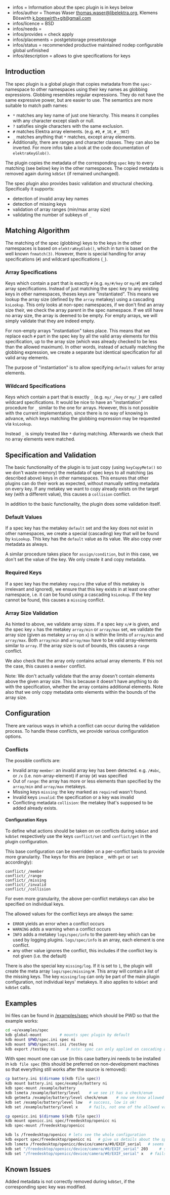 - infos = Information about the spec plugin is in keys below
- infos/author = Thomas Waser <thomas.waser@libelektra.org>, Klemens Böswirth <k.boeswirth+git@gmail.com>
- infos/licence = BSD
- infos/needs =
- infos/provides = check apply
- infos/placements = postgetstorage presetstorage
- infos/status = recommended productive maintained nodep configurable global unfinished
- infos/description = allows to give specifications for keys

## Introduction

The spec plugin is a global plugin that copies metadata from the `spec`-namespace to other namespaces using their key names as globbing
expressions. Globbing resembles regular expressions. They do not have the same expressive power, but are easier to use. The semantics are
more suitable to match path names:

- `*` matches any key name of just one hierarchy. This means it complies with any character except slash or null.
- `?` satisfies single characters with the same exclusion.
- `#` matches Elektra array elements. (e.g. `#0`, `#_10`, `#__987`)
- `_` matches anything that `*` matches, except array elements.
- Additionally, there are ranges and character classes. They can also be inverted. For more infos take a look at the code documentation of
  `elektraKeyGlob()`.

The plugin copies the metadata of the corresponding `spec` key to every matching (see below) key in the other namespaces. The copied metadata
is removed again during `kdbSet` (if remained unchanged).

The spec plugin also provides basic validation and structural checking.
Specifically it supports:

- detection of invalid array key names
- detection of missing keys
- validation of array ranges (min/max array size)
- validating the number of subkeys of `_`

## Matching Algorithm

The matching of the spec (globbing) keys to the keys in the other namespaces is based on `elektraKeyGlob()`, which in turn is based on the
well known `fnmatch(3)`. However, there is special handling for array specifications (`#`) and wildcard specifications (`_`).

### Array Specifications

Keys which contain a part that is exactly `#` (e.g. `my/#/key` or `my/#`) are called array specifications. Instead of just matching the spec
key to any existing keys in other namespaces, theses keys are "instantiated". This means we lookup the array size (defined by the `array`
metakey) using a cascading `ksLookup`. This only looks at non-spec namespaces, if we don't find an array size their, we check the array
parent in the spec namespace. If we still have no array size, the array is deemed to be empty. For empty arrays, we will simply validate
that they are indeed empty.

For non-empty arrays "instantiation" takes place. This means that we replace each `#` part in the spec key by all the valid array elements
for this specification, up to the array size (which was already checked to be less than the allowed maximum). In other words, instead of
actually matching the globbing expression, we create a separate but identical specification for all valid array elements.

The purpose of "instantiation" is to allow specifying `default` values for array elements.

### Wildcard Specifications

Keys which contain a part that is exactly `_` (e.g. `my/_/key` or `my/_`) are called wildcard specifications. It would be nice to have
an "instantiation" procedure for `_` similar to the one for arrays. However, this is not possible with the current implementation, since
there is no way of knowing in advance, which keys matching the globbing expression may be requested via `ksLookup`.

Instead `_` is simply treated like `*` during matching. Afterwards we check that no array elements were matched.

## Specification and Validation

The basic functionality of the plugin is to just copy (using `keyCopyMeta()` so we don't waste memory) the metadata of spec keys to all
matching (as described above) keys in other namespaces. This ensures that other plugins can do their work as expected, without manually
setting metadata on every key. If any metakey we want to copy already exists on the target key (with a different value), this causes a
`collision` conflict.

In addition to the basic functionality, the plugin does some validation itself.

### Default Values

If a spec key has the metakey `default` set and the key does not exist in other namespaces, we create a special (cascading) key that will
be found by `ksLookup`. This key has the `default` value as its value. We also copy over metadata as always.

A similar procedure takes place for `assign/condition`, but in this case, we don't set the value of the key. We only create it and copy
metadata.

### Required Keys

If a spec key has the metakey `require` (the value of this metakey is irrelevant and ignored), we ensure that this key exists in at least
one other namespace, i.e. it can be found using a cascading `ksLookup`. If the key cannot be found, this causes a `missing` conflict.

### Array Size Validation

As hinted to above, we validate array sizes. If a spec key `x/#` is given, and the spec key `x` has the metakey `array/min` or `array/max`
set, we validate the array size (given as metakey `array` on `x`) is within the limits of `array/min` and `array/max`. Both `array/min` and
`array/max` have to be valid array-elements similar to `array`. If the array size is out of bounds, this causes a `range` conflict.

We also check that the array only contains actual array elements. If this not the case, this causes a `member` conflict.

Note: We don't actually validate that the array doesn't contain elements above the given array size. This is because it doesn't have anything
to do with the specification, whether the array contains additional elements. Note also that we only copy metadata onto elements within
the bounds of the array size.

## Configuration

There are various ways in which a conflict can occur during the validation process. To handle these conflicts, we provide various
configuration options.

### Conflicts

The possible conflicts are:

- Invalid array `member`: an invalid array key has been detected. e.g. `/#abc`, or `/x` (i.e. non-array-element) if array (`#`) was specified
- Out of `range`: the array has more or less elements than specified by the `array/min` and `array/max` metakeys.
- Missing keys `missing`: the key marked as `require`d wasn't found.
- Invalid keys `invalid`: the specification or a key was invalid
- Conflicting metadata `collision`: the metakey that's supposed to be added already exists.

#### Configuration Keys

To define what actions should be taken on on conflicts during `kdbGet` and `kdbSet` respectively use the keys `conflict/set` and
`conflict/get` in the plugin configuration.

This base configuration can be overridden on a per-conflict basis to provide more granularity. The keys for this are (replace `_` with
`get` or `set` accordingly):

```
conflict/_/member
conflict/_/range
conflict/_/missing
conflict/_/invalid
conflict/_/collision
```

For even more granularity, the above per-conflict metakeys can also be specified on individual keys.

The allowed values for the conflict keys are always the same:

- `ERROR` yields an error when a conflict occurs
- `WARNING` adds a warning when a conflict occurs
- `INFO` adds a metakey `logs/spec/info` to the parent-key which can be used by logging plugins.
  `logs/spec/info` is an array, each element is one conflict.
- any other value ignores the conflict, this includes if the conflict key is not given (i.e. the default)

There is also the special key `missing/log`. If it is set to `1`, the plugin will create the meta array `logs/spec/missing/#`.
This array will contain a list of the missing keys. The key `missing/log` can only be part of the main plugin configuration,
not individual keys' metakeys. It also applies to `kdbGet` and `kdbSet` calls.

## Examples

Ini files can be found in [/examples/spec](/examples/spec) which should be PWD
so that the example works:

```sh
cd ~e/examples/spec
kdb global-mount        # mounts spec plugin by default
kdb mount $PWD/spec.ini spec ni
kdb mount $PWD/spectest.ini /testkey ni
kdb export /testkey ni     # note: spec can only applied on cascading access
```

With spec mount one can use (in this case battery.ini needs to be installed in
`kdb file spec` (this should be preferred on non-development machines so that
everything still works after the source is removed):

```sh
cp battery.ini $(dirname $(kdb file spec))
kdb mount battery.ini spec/example/battery ni
kdb spec-mount /example/battery
kdb lsmeta /example/battery/level    # we see it has a check/enum
kdb getmeta /example/battery/level check/enum    # now we know allowed values
kdb set /example/battery/level low   # success, low is ok!
kdb set /example/battery/level x     # fails, not one of the allowed values!

cp openicc.ini $(dirname $(kdb file spec))
kdb mount openicc.ini spec/freedesktop/openicc ni
kdb spec-mount /freedesktop/openicc

kdb ls /freedesktop/openicc # lets see the whole configuration
kdb export spec/freedesktop/openicc ni   # give us details about the specification
kdb lsmeta /freedesktop/openicc/device/camera/#0/EXIF_serial   # seems like there is a check/type
kdb set "/freedesktop/openicc/device/camera/#0/EXIF_serial" 203     # success, is a long
kdb set "/freedesktop/openicc/device/camera/#0/EXIF_serial" x   # fails, not a long
```

## Known Issues

Added metadata is not correctly removed during `kdbSet`, if the corresponding spec key was modified.
